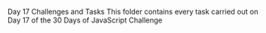 Day 17 Challenges and Tasks
This folder contains every task carried out on Day 17 of the 30 Days of JavaScript Challenge
